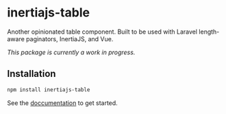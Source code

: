# inertiajs-table

Another opinionated table component. Built to be used with Laravel length-aware paginators, InertiaJS, and Vue.

_This package is currently a work in progress._

## Installation

```bash
npm install inertiajs-table
```

See the [doccumentation](https://mdshack.github.io/inertiajs-table/) to get started.
